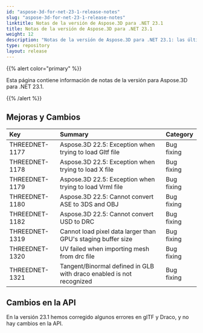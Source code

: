 ```yaml
---
id: "aspose-3d-for-net-23-1-release-notes"
slug: "aspose-3d-for-net-23-1-release-notes"
linktitle: Notas de la versión de Aspose.3D para .NET 23.1
title: Notas de la versión de Aspose.3D para .NET 23.1
weight: 12
description: "Notas de la versión de Aspose.3D para .NET 23.1: las últimas actualizaciones y correcciones."
type: repository
layout: release
---
```


{{% alert color="primary" %}}

Esta página contiene información de notas de la versión para Aspose.3D para .NET 23.1.

{{% /alert %}}
## **Mejoras y Cambios**

|**Key**|**Summary**|**Category**|
| :- | :- | :- |
| THREEDNET-1177 | Aspose.3D 22.5: Exception when trying to load Gltf file | Bug fixing |
| THREEDNET-1178 | Aspose.3D 22.5: Exception when trying to load X file | Bug fixing |
| THREEDNET-1179 | Aspose.3D 22.5: Exception when trying to load Vrml file | Bug fixing |
| THREEDNET-1180 | Aspose.3D 22.5: Cannot convert ASE to 3DS and OBJ | Bug fixing |
| THREEDNET-1182 | Aspose.3D 22.5: Cannot convert USD to DRC | Bug fixing |
| THREEDNET-1319 | Cannot load pixel data larger than GPU's staging buffer size | Bug fixing |
| THREEDNET-1320 | UV failed when importing mesh from drc file | Bug fixing |
| THREEDNET-1321 | Tangent/Binormal defined in GLB with draco enabled is not recognized | Bug fixing |

## Cambios en la API ##

En la versión 23.1 hemos corregido algunos errores en glTF y Draco, y no hay cambios en la API.